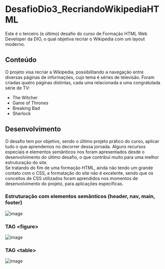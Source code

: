 # DesafioDio3_RecriandoWikipediaHTML
Este é o terceiro (e último) desafio do curso de Formação HTML Web Developer da DIO, o qual objetiva recriar o Wikipedia com um layout moderno.

## Conteúdo
O projeto visa recriar a Wikipedia, possibilitando a navegação entre diversas páginas de informações, cujo tema é séries de televisão. Foram criadas quatro páginas distintas, cada uma relacionada a uma congratulada série de TV:
- The Witcher
- Game of Thrones
- Breaking Bad
- Sherlock

## Desenvolvimento
O desafio tem por objetivo, sendo o último projeto prático do curso, aplicar tudo o que aprendemos no decorrer dessa jornada. Alguns recursos especiais e elementos semânticos nos foram apresentados desde o desenvolvimento do último desafio, o que contribui muito para uma melhor estruturação do site.<br>
Se tratando do fim de uma formação HTML, ainda não tendo um grande contato com o CSS, a formatação do site não é excelente, sendo que os conceitos de CSS utilizados foram aprendidos nos momentos de desenvolvimento do projeto, para aplicações específicas.

### Estruturação com elementos semânticos (header, nav, main, footer)
![image](https://user-images.githubusercontent.com/100099053/234277332-acb6d7e7-7fa7-4e93-a0cf-c50bf3730e17.png)

### TAG &LT;figure&GT;
![image](https://user-images.githubusercontent.com/100099053/234277685-857dc54a-bc13-4366-ab9b-38efba683408.png)

### TAG &LT;table&GT;
![image](https://user-images.githubusercontent.com/100099053/234278032-0ce2c708-3bd6-430b-a705-c45332c7db5f.png)
